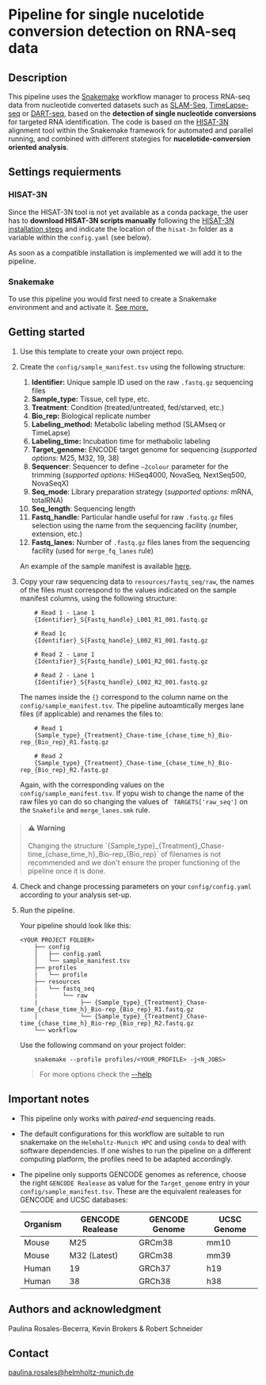 # Pipeline for single nucelotide conversion detection on RNA-seq data

## Description
This pipeline uses the [Snakemake](https://snakemake.readthedocs.io/en/stable/) workflow manager to process RNA-seq data from nucleotide converted datasets such as [SLAM-Seq](http://doi.org/10.1186/s12859-019-2849-7), [TimeLapse-seq](https://www.nature.com/articles/nmeth.4582) or [DART-seq](https://www.nature.com/articles/s41592-019-0570-0), based on the **detection of single nucleotide conversions** for targeted RNA identification. The code is based on the [HISAT-3N](https://daehwankimlab.github.io/hisat2/hisat-3n/) alignment tool within the Snakemake framework for automated and parallel running, and combined with different stategies for **nucelotide-conversion oriented analysis**.

## Settings requierments

### HISAT-3N 
Since the HISAT-3N tool is not yet available as a conda package, the user has to __download HISAT-3N scripts manually__ following the [HISAT-3N installation steps](https://daehwankimlab.github.io/hisat2/hisat-3n/) and indicate the location of the `hisat-3n` folder as a variable within the `config.yaml` (see below). 

As soon as a compatible installation is implemented we will add it to the pipeline.

### Snakemake 
To use this pipeline you would first need to create a Snakemake environment and and activate it. [See more.](https://snakemake.readthedocs.io/en/stable/getting_started/installation.html)

## Getting started
1. Use this template to create your own project repo.

2. Create the `config/sample_manifest.tsv` using the following structure:

    1. **Identifier:** Unique sample ID used on the raw `.fastq.gz` sequencing files
    2. **Sample_type:** Tissue, cell type, etc.
    3. **Treatment**: Condition (treated/untreated, fed/starved, etc.)
    4. **Bio_rep:** Biological replicate number
    5. **Labeling_method:** Metabolic labeling method (SLAMseq or TimeLapse)
    6. **Labeling_time:** Incubation time for methabolic labeling
    7. **Target_genome:** ENCODE target genome for sequencing (*supported options:* M25, M32, 19, 38)
    8. **Sequencer**: Sequencer to define `—2colour` parameter for the trimming (*supported options:* HiSeq4000, NovaSeq, NextSeq500, NovaSeqX)
    9. **Seq_mode**: Library preparation strategy (*supported options:* mRNA, totalRNA)
    10. **Seq_length**: Sequencing length
    11. **Fastq_handle:** Particular handle useful for raw `.fastq.gz` files selection using the name from the sequencing facility (number, extension, etc.)
    12. **Fastq_lanes:** Number of `.fastq.gz` files lanes from the sequencing facility (used for `merge_fq_lanes` rule)
 
    An example of the sample manifest is available [here](./config/sample_manifest_example.tsv).

3. Copy your raw sequencing data to `resources/fastq_seq/raw`, the names of the files must correspond to the values indicated on the sample manifest columns, using the following structure:

    ```
        # Read 1 - Lane 1
        {Identifier}_S{Fastq_handle}_L001_R1_001.fastq.gz

        # Read 1c
        {Identifier}_S{Fastq_handle}_L002_R1_001.fastq.gz

        # Read 2 - Lane 1
        {Identifier}_S{Fastq_handle}_L001_R2_001.fastq.gz

        # Read 2 - Lane 1
        {Identifier}_S{Fastq_handle}_L002_R2_001.fastq.gz
    ```

    The names inside the `{}` correspond to the column name on the `config/sample_manifest.tsv`. The pipeline autoamtically merges lane files (if applicable) and renames the files to:

    ```
        # Read 1
        {Sample_type}_{Treatment}_Chase-time_{chase_time_h}_Bio-rep_{Bio_rep}_R1.fastq.gz

        # Read 2
        {Sample_type}_{Treatment}_Chase-time_{chase_time_h}_Bio-rep_{Bio_rep}_R2.fastq.gz
    ```
    Again, with the corresponding values on the `config/sample_manifest.tsv`. If yopu wish to change the name of the raw files yo can do so changing the values of ` TARGETS['raw_seq']` on the `Snakefile` and `merge_lanes.smk` rule.

<blockquote class="callout warning">
  <h4>⚠️ Warning</h4>
  <p>Changing the structure `{Sample_type}_{Treatment}_Chase-time_{chase_time_h}_Bio-rep_{Bio_rep}` of filenames is not recommended and we don't ensure the proper functioning of the pipeline once it is done.</p>
</blockquote>

4. Check and change processing parameters on your `config/config.yaml` according to your analysis set-up.

5. Run the pipeline. 

    Your pipeline should look like this:

    ```    
    <YOUR PROJECT FOLDER>
        ├── config
        │   ├── config.yaml
        │   └── sample_manifest.tsv
        ├── profiles
        |   └── profile
        ├── resources
        |   └── fastq_seq
        |       └── raw
        |            ├── {Sample_type}_{Treatment}_Chase-time_{chase_time_h}_Bio-rep_{Bio_rep}_R1.fastq.gz
        |            └── {Sample_type}_{Treatment}_Chase-time_{chase_time_h}_Bio-rep_{Bio_rep}_R2.fastq.gz
        └── workflow
    ```

    Use the following command on your project folder:

    ```
        snakemake --profile profiles/<YOUR_PROFILE> -j<N_JOBS>
    ```

    > For more options check the [--help](https://snakemake.readthedocs.io/en/stable/executing/cli.html)

    
## Important notes

- This pipeline only works with _paired-end_ sequencing reads.


- The default configurations for this workflow are suitable to run snakemake on the `Helmholtz-Munich HPC` and using `conda` to deal with software dependencies. If one wishes to run the pipeline on a different computing platform, the profiles need to be adapted accordingly.


- The pipeline only supports GENCODE genomes as reference, choose the right `GENCODE Realease` as value for the `Target_genome` entry in your `config/sample_manifest.tsv`. These are the equivalent realeases for GENCODE and UCSC databases:


    | Organism | GENCODE Realease | GENCODE Genome | UCSC Genome |
    | ----- | ---- | ----- | ---- |
    | Mouse | M25 | GRCm38 | mm10 |
    | Mouse | M32 (Latest) | GRCm38 | mm39 |
    | Human | 19 | GRCh37 | h19 |
    | Human | 38 | GRCh38 | h38 |


## Authors and acknowledgment

Paulina Rosales-Becerra, Kevin Brokers & Robert Schneider

## Contact
paulina.rosales@helmholtz-munich.de
